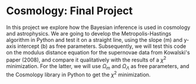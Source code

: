 # Cosmology: Final Project
In this project we explore how the Bayesian inference is used in cosmology and astrophysics. We are going to develop the Metropolis-Hastings algorithm in Python and test it on a straight line, using the slope (m) and y-axis intercept (b) as free parameters. Subsequently, we will test this code on the modulus distance equation for the supernovae data from Kowalski's paper (2008), and compare it qualitatively with the results of a $\chi^2$ minimization. For the latter, we will use $\Omega_m$ and $\Omega_\Lambda$ as free parameters, and the Cosmolopy library in Python to get the $\chi^2$ minimization.

